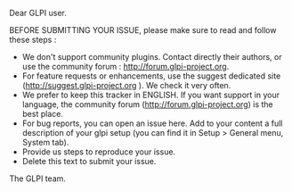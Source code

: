 Dear GLPI user.

BEFORE SUBMITTING YOUR ISSUE, please make sure to read and follow these steps :

* We don't support community plugins. Contact directly their authors, or use the community forum : http://forum.glpi-project.org.
* For feature requests or enhancements, use the suggest dedicated site (http://suggest.glpi-project.org ). We check it very often.
* We prefer to keep this tracker in ENGLISH. If you want support in your language, the community forum (http://forum.glpi-project.org) is the best place.
* For bug reports, you can open an issue here. Add to your content a full description of your glpi setup (you can find it in Setup > General menu, System tab).
* Provide us steps to reproduce your issue.
* Delete this text to submit your issue.

The GLPI team.
